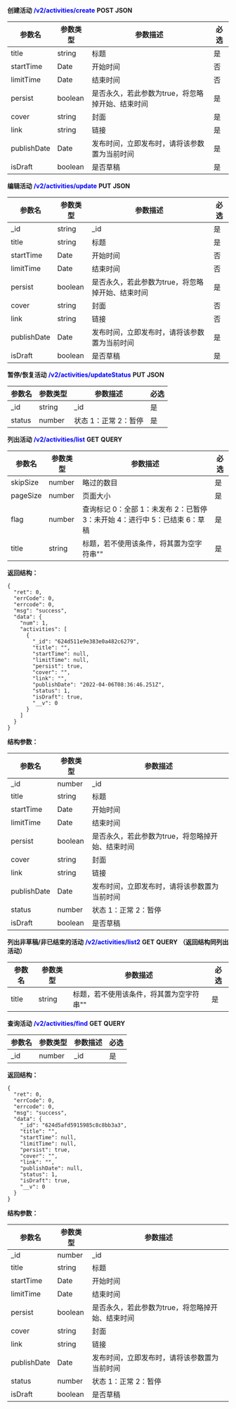 **创建活动** <font color='blue'>**/v2/activities/create**</font>	**POST**	**JSON**

| 参数名      | 参数类型 | 参数描述                                         | 必选 |
| ----------- | -------- | ------------------------------------------------ | ---- |
| title       | string   | 标题                                             | 是   |
| startTime   | Date     | 开始时间                                         | 否   |
| limitTime   | Date     | 结束时间                                         | 否   |
| persist     | boolean  | 是否永久，若此参数为true，将忽略掉开始、结束时间 | 是   |
| cover       | string   | 封面                                             | 是   |
| link        | string   | 链接                                             | 是   |
| publishDate | Date     | 发布时间，立即发布时，请将该参数置为当前时间     | 是   |
| isDraft     | boolean  | 是否草稿                                         | 是   |



**编辑活动** <font color='blue'>**/v2/activities/update**</font>	**PUT**	**JSON**

| 参数名      | 参数类型 | 参数描述                                         | 必选 |
| ----------- | -------- | ------------------------------------------------ | ---- |
| _id         | string   | _id                                              | 是   |
| title       | string   | 标题                                             | 是   |
| startTime   | Date     | 开始时间                                         | 否   |
| limitTime   | Date     | 结束时间                                         | 否   |
| persist     | boolean  | 是否永久，若此参数为true，将忽略掉开始、结束时间 | 是   |
| cover       | string   | 封面                                             | 否   |
| link        | string   | 链接                                             | 否   |
| publishDate | Date     | 发布时间，立即发布时，请将该参数置为当前时间     | 是   |
| isDraft     | boolean  | 是否草稿                                         | 是   |



**暂停/恢复活动** <font color='blue'>**/v2/activities/updateStatus**</font>	**PUT**	**JSON**

| 参数名 | 参数类型 | 参数描述             | 必选 |
| ------ | -------- | -------------------- | ---- |
| _id    | string   | _id                  | 是   |
| status | number   | 状态 1：正常 2：暂停 | 是   |



**列出活动** <font color='blue'>**/v2/activities/list**</font>	**GET**	**QUERY**

| 参数名   | 参数类型 | 参数描述                                                     | 必选 |
| -------- | -------- | ------------------------------------------------------------ | ---- |
| skipSize | number   | 略过的数目                                                   | 是   |
| pageSize | number   | 页面大小                                                     | 是   |
| flag     | number   | 查询标记 0：全部 1：未发布 2：已暂停 3：未开始 4：进行中 5：已结束 6：草稿 | 是   |
| title    | string   | 标题，若不使用该条件，将其置为空字符串""                     | 是   |

**返回结构：**

```
{
  "ret": 0,
  "errCode": 0,
  "errcode": 0,
  "msg": "success",
  "data": {
    "num": 1,
    "activities": [
      {
        "_id": "624d511e9e383e0a482c6279",
        "title": "",
        "startTime": null,
        "limitTime": null,
        "persist": true,
        "cover": "",
        "link": "",
        "publishDate": "2022-04-06T08:36:46.251Z",
        "status": 1,
        "isDraft": true,
        "__v": 0
      }
    ]
  }
}
```

**结构参数：**

| 参数名      | 参数类型 | 参数描述                                         |
| ----------- | -------- | ------------------------------------------------ |
| _id         | number   | _id                                              |
| title       | string   | 标题                                             |
| startTime   | Date     | 开始时间                                         |
| limitTime   | Date     | 结束时间                                         |
| persist     | boolean  | 是否永久，若此参数为true，将忽略掉开始、结束时间 |
| cover       | string   | 封面                                             |
| link        | string   | 链接                                             |
| publishDate | Date     | 发布时间，立即发布时，请将该参数置为当前时间     |
| status      | number   | 状态 1：正常 2：暂停                             |
| isDraft     | boolean  | 是否草稿                                         |



**列出非草稿/非已结束的活动** <font color='blue'>**/v2/activities/list2**</font>	**GET**	**QUERY** **（返回结构同列出活动）**

| 参数名 | 参数类型 | 参数描述                                 | 必选 |
| ------ | -------- | ---------------------------------------- | ---- |
| title  | string   | 标题，若不使用该条件，将其置为空字符串"" | 是   |



**查询活动** <font color='blue'>**/v2/activities/find**</font>	**GET**	**QUERY**

| 参数名 | 参数类型 | 参数描述 | 必选 |
| ------ | -------- | -------- | ---- |
| _id    | number   | _id      | 是   |

**返回结构：**

```
{
  "ret": 0,
  "errCode": 0,
  "errcode": 0,
  "msg": "success",
  "data": {
    "_id": "624d5afd5915985c8c8bb3a3",
    "title": "",
    "startTime": null,
    "limitTime": null,
    "persist": true,
    "cover": "",
    "link": "",
    "publishDate": null,
    "status": 1,
    "isDraft": true,
    "__v": 0
  }
}
```

**结构参数：**

| 参数名      | 参数类型 | 参数描述                                         |
| ----------- | -------- | ------------------------------------------------ |
| _id         | number   | _id                                              |
| title       | string   | 标题                                             |
| startTime   | Date     | 开始时间                                         |
| limitTime   | Date     | 结束时间                                         |
| persist     | boolean  | 是否永久，若此参数为true，将忽略掉开始、结束时间 |
| cover       | string   | 封面                                             |
| link        | string   | 链接                                             |
| publishDate | Date     | 发布时间，立即发布时，请将该参数置为当前时间     |
| status      | number   | 状态 1：正常 2：暂停                             |
| isDraft     | boolean  | 是否草稿                                         |


